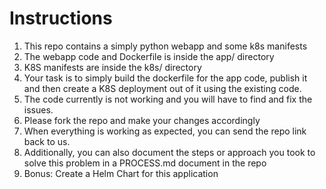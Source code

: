 # Instructions
1. This repo contains a simply python webapp and some k8s manifests
2. The webapp code and Dockerfile is inside the app/ directory
3. K8S manifests are inside the k8s/ directory
4. Your task is to simply build the dockerfile for the app code, publish it and then create a K8S deployment out of it using the existing code. 
5. The code currently is not working and you will have to find and fix the issues. 
6. Please fork the repo and make your changes accordingly
7. When everything is working as expected, you can send the repo link back to us.
8. Additionally, you can also document the steps or approach you took to solve this problem in a PROCESS.md document in the repo
9. Bonus: Create a Helm Chart for this application
